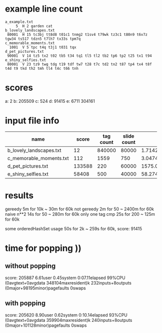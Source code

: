 # example line count
```
a_example.txt
     5  H 2 garden cat
b_lovely_landscapes.txt
 80001  H 15 tc3bj tt8d8 t01c1 tnmg2 t1sv4 t79wk tz3c1 t80n9 t6v7z tgw34 ts517 tdzn5 t7lh7 tx33s tpm7q
c_memorable_moments.txt
  1001  V 5 tpc t4q t3j1 t031 tqx
d_pet_pictures.txt
 90001  V 14 tz5 tx2 t02 tb5 t34 tq1 tl5 tl2 tb2 tp6 tp2 t25 tx1 t94
e_shiny_selfies.txt
 80001  V 23 tz9 twg tdg t19 tdf tw7 t28 t7c td2 tn2 t87 tp4 tx4 t8f t4d t9 tkd th2 tmh tl4 t4c t66 tnh
```

# scores
a: 2
b: 205509
c: 524
d: 91415
e: 6711
   304161

# input file info


| name                    | score  | tag count | slide count | slide/tag          | tag/slide         |
|-------------------------|--------|-----------|-------------|--------------------|-------------------|
| b_lovely_landscapes.txt | 12     | 840000    | 80000       | 1.7142857142857142 | 18.0              |
| c_memorable_moments.txt | 112    | 1559      | 750         | 3.04746632456703   | 6.334666666666666 |
| d_pet_pictures.txt      | 133588 | 220       | 60000       | 1575.0272727272727 | 5.7751            |
| e_shiny_selfies.txt     | 58408  | 500       | 40000       | 58.274             | 0.728425          |


# results 

gereedy 5m for 10k ~ 30m for 60k
not gereedy 2m for 50 ~ 2400m for 60k
naive n**2 14s for 50 ~ 280m for 60k
only one tag cmp 25s for 200 ~ 125m for 60k

some orderedHashSet usage 50s for 2k ~ 259s for 60k, score: 91415

# time for popping ))
## without popping

score: 205887
6.61user 0.45system 0:07.11elapsed 99%CPU (0avgtext+0avgdata 348104maxresident)k
232inputs+8outputs (0major+98195minor)pagefaults 0swaps

## with popping
score: 205620
8.90user 0.62system 0:10.14elapsed 93%CPU (0avgtext+0avgdata 359904maxresident)k
240inputs+8outputs (0major+101128minor)pagefaults 0swaps


